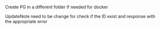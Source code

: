 Create PG in a different folder if needed for docker

UpdateNote need to be change for check if the ID exist and response with the appropriate error
